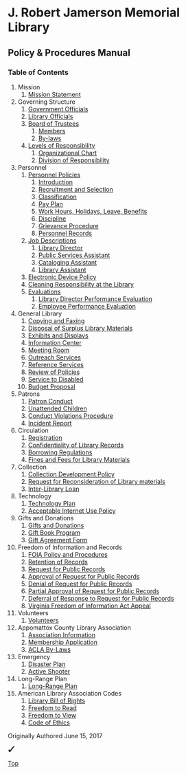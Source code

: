 [0]: #policy--procedures-manual
[1.1]: mission/mission-statement.md
[2.1]: governing_structure/government-officials.md
[2.2]: governing_structure/library-officials.md
[2.3]: governing_structure/board-of-trustees.md
[2.3.1]: governing_structure/board-of-trustees.md#231-members
[2.3.2]: governing_structure/board-of-trustees.md#232-by-laws
[2.4]: governing_structure/levels-of-responsibility.md
[2.4.1]: governing_structure/levels-of-responsibility.md#241-organizational-chart
[2.4.2]: governing_structure/levels-of-responsibility.md#242-division-of-responsibility
[3.1]: personnel/personnel-policies.md
[3.1.1]: personnel/personnel-policies.md#311-introduction
[3.1.2]: personnel/personnel-policies.md#312-recruitment-and-selection
[3.1.3]: personnel/personnel-policies.md#313-classification
[3.1.4]: personnel/personnel-policies.md#314-pay-plan
[3.1.5]: personnel/personnel-policies.md#315-work-hours-holidays-leave-benefits
[3.1.6]: personnel/personnel-policies.md#316-discipline
[3.1.7]: personnel/personnel-policies.md#317-grievance-procedure
[3.1.8]: personnel/personnel-policies.md#318-personnel-records
[3.2]: personnel/job-descriptions.md
[3.2.1]: personnel/job-descriptions.md#321-library-director
[3.2.2]: personnel/job-descriptions.md#322-public-services-assistant
[3.2.3]: personnel/job-descriptions.md#323-cataloging-assistant
[3.2.4]: personnel/job-descriptions.md#324-library-assistant
[3.3]: personnel/electronic-device-policy.md
[3.4]: personnel/cleaning-responsibility-at-the-library.md
[3.5]: personnel/evaluations.md
[3.5.1]: personnel/evaluations.md#351-library-directory-performance-evaluation
[3.5.2]: personnel/evaluations.md#352-employee-performance-evaluation
[4.1]: general_library/copying-and-faxing.md
[4.2]: general_library/disposal-of-surplus-library-materials.md
[4.3]: general_library/exhibits-and-displays.md
[4.4]: general_library/information-center.md
[4.5]: general_library/meeting-room.md
[4.6]: general_library/outreach-services.md
[4.7]: general_library/reference-services.md
[4.8]: general_library/review-of-policies.md
[4.9]: general_library/service-to-disabled.md
[4.10]: general_library/budget-proposal.md
[5.1]: patrons/patron-conduct.md
[5.2]: patrons/unattended-children.md
[5.3]: patrons/conduct-violations-procedure.md
[5.4]: patrons/incident-report.md
[6.1]: circulation/registration.md
[6.2]: circulation/confidentiality-of-library-records.md
[6.3]: circulation/borrowing-regulations.md
[6.4]: circulation/fines-and-fees-for-library-materials.md
[7.1]: collection/collection-development-policy.md
[7.2]: collection/request-for-reconsideration-of-library-materials.md
[7.3]: collection/inter-library-loan.md
[8.1]: technology/technology-plan.md
[8.2]: technology/acceptable-internet-use-policy.md
[9.1]: gifts_and_donations/gifts-and-donations.md
[9.2]: gifts_and_donations/gift-book-program.md
[9.3]: gifts_and_donations/gift-agreement-form.md
[10.1]: freedom_of_information_and_records/foia-policy-and-procedure.md
[10.2]: freedom_of_information_and_records/retention-of-records.md
[10.3]: freedom_of_information_and_records/public-records-request.md
[10.4]: freedom_of_information_and_records/public-records-approval.md
[10.5]: freedom_of_information_and_records/public-records-denial.md
[10.6]: freedom_of_information_and_records/public-records-partial.md
[10.7]: freedom_of_information_and_records/public-records-deferral.md
[10.8]: freedom_of_information_and_records/public-records-appeal.md
[11.1]: volunteers/volunteers.md
[12.1]: appomattox_county_library_association/association-information.md
[12.2]: appomattox_county_library_association/membership-application.md
[12.3]: appomattox_county_library_association/acla-by-laws.md
[13.1]: emergency/disaster-plan.md
[13.2]: emergency/active-shooter.md
[14.1]: long_range_plan/long-range-plan.md
[15.1]: american_library_association_codes/library-bill-of-rights.md
[15.2]: american_library_association_codes/freedom-to-read.md
[15.3]: american_library_association_codes/freedom-to-view.md
[15.4]: american_library_association_codes/code-of-ethics.md

# J. Robert Jamerson Memorial Library
## Policy & Procedures Manual
### Table of Contents

1. Mission
	1. [Mission Statement][1.1]
2. Governing Structure
	1. [Government Officials][2.1]
	2. [Library Officials][2.2]
	3. [Board of Trustees][2.3]
		1. [Members][2.3.1]
		2. [By-laws][2.3.2]
	4. [Levels of Responsibility][2.4]
		1. [Organizational Chart][2.4.1]
		2. [Division of Responsibility][2.4.2]
3. Personnel
	1. [Personnel Policies][3.1]
		1. [Introduction][3.1.1]
		2. [Recruitment and Selection][3.1.2]
		3. [Classification][3.1.3]
		4. [Pay Plan][3.1.4]
		5. [Work Hours, Holidays, Leave, Benefits][3.1.5]
		6. [Discipline][3.1.6]
		7. [Grievance Procedure][3.1.7]
		7. [Personnel Records][3.1.8]
	2. [Job Descriptions][3.2]
		1. [Library Director][3.2.1]
		2. [Public Services Assistant][3.2.2]
		3. [Cataloging Assistant][3.2.3]
		4. [Library Assistant][3.2.4]
	3. [Electronic Device Policy][3.3]
	4. [Cleaning Responsibility at the Library][3.4]
	5. [Evaluations][3.5]
		1. [Library Director Performance Evaluation][3.5.1]
		2. [Employee Performance Evaluation][3.5.2]
4. General Library
	1. [Copying and Faxing][4.1]
	2. [Disposal of Surplus Library Materials][4.2]
	3. [Exhibits and Displays][4.3]
	4. [Information Center][4.4]
	5. [Meeting Room][4.5]
	6. [Outreach Services][4.6]
	7. [Reference Services][4.7]
	8. [Review of Policies][4.8]
	9. [Service to Disabled][4.9]
	10. [Budget Proposal][4.10]
5. Patrons
	1. [Patron Conduct][5.1]
	2. [Unattended Children][5.2]
	3. [Conduct Violations Procedure][5.3]
	4. [Incident Report][5.4]
6. Circulation
	1. [Registration][6.1]
	2. [Confidentiality of Library Records][6.2]
	3. [Borrowing Regulations][6.3]
	4. [Fines and Fees for Library Materials][6.4]
7. Collection
	1. [Collection Development Policy][7.1]
	2. [Request for Reconsideration of Library materials][7.2]
	3. [Inter-Library Loan][7.3]
8. Technology
	1. [Technology Plan][8.1]
	2. [Acceptable Internet Use Policy][8.2]
9. Gifts and Donations
	1. [Gifts and Donations][9.1]
	2. [Gift Book Program][9.2]
	3. [Gift Agreement Form][9.3]
10. Freedom of Information and Records
	1. [FOIA Policy and Procedures][10.1]
	2. [Retention of Records][10.2]
	3. [Request for Public Records][10.3]
	4. [Approval of Request for Public Records][10.4]
	5. [Denial of Request for Public Records][10.5]
	6. [Partial Approval of Request for Public Records][10.6]
	7. [Deferral of Response to Request for Public Records][10.7]
	8. [Virginia Freedom of Information Act Appeal][10.8]
11. Volunteers
	1. [Volunteers][11.1]
12. Appomattox County Library Association
	1. [Association Information][12.1]
	2. [Membership Application][12.2]
	3. [ACLA By-Laws][12.3]
13. Emergency
	1. [Disaster Plan][13.1]
	2. [Active Shooter][13.2]
14. Long-Range Plan
	1. [Long-Range Plan][14.1]
15. American Library Association Codes
	1. [Library Bill of Rights][15.1]
	2. [Freedom to Read][15.2]
	3. [Freedom to View][15.3]
	4. [Code of Ethics][15.4]

Originally Authored June 15, 2017

![test picture](assets/img/testImage.png "this picture is just a test of image linking in Github.")

[Top][0]